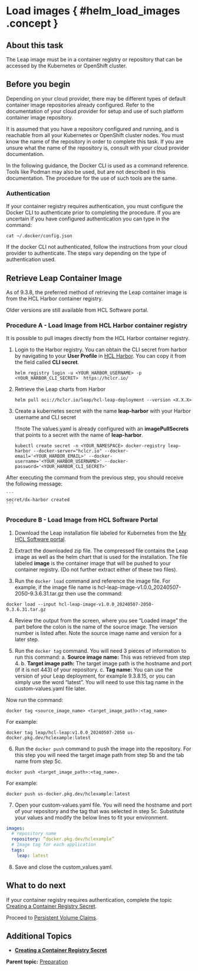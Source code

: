 # Load images { #helm_load_images .concept }

## About this task

The Leap image must be in a container registry or repository that can be accessed by the Kubernetes or OpenShift cluster. 

## Before you begin

Depending on your cloud provider, there may be different types of default container image repositories already configured. Refer to the documentation of your cloud provider for setup and use of such platform container image repository.

It is assumed that you have a repository configured and running, and is reachable from all your Kubernetes or OpenShift cluster nodes. You must know the name of the repository in order to complete this task. If you are unsure what the name of the repository is, consult with your cloud provider documentation.

In the following guidance, the Docker CLI is used as a command reference. Tools like Podman may also be used, but are not described in this documentation. The procedure for the use of such tools are the same.

### Authentication

If your container registry requires authentication, you must configure the Docker CLI to authenticate prior to completing the procedure. If you are uncertain if you have configured authentication you can type in the command:
```
cat ~/.docker/config.json
```

If the docker CLI not authenticated, follow the instructions from your cloud provider to authenticate. The steps vary depending on the type of authentication used.

## Retrieve Leap Container Image

As of 9.3.8, the preferred method of retrieving the Leap container image is from the HCL Harbor container registry.

Older versions are still available from HCL Software portal.

### Procedure A - Load Image from HCL Harbor container registry

It is possible to pull images directly from the HCL Harbor container registry.

1. Login to the Harbor registry. You can obtain the CLI secret from harbor by navigating to your **User Profile** in [HCL Harbor](https://hclcr.io/harbor/projects/96/repositories). You can copy it from the field called **CLI secret**.

    ```
    helm registry login -u <YOUR_HARBOR_USERNAME> -p <YOUR_HARBOR_CLI_SECRET>  https://hclcr.io/
    ```

2. Retrieve the Leap charts from Harbor

    ```
    helm pull oci://hclcr.io/leap/hcl-leap-deployment --version <X.X.X>
    ```

3. Create a kubernetes secret with the name **leap-harbor** with your Harbor username and CLI secret

    !!!note
      The values.yaml is already configured with an **imagePullSecrets** that points to a secret with the name of **leap-harbor**.

    ```
    kubectl create secret -n <YOUR_NAMESPACE> docker-registry leap-harbor --docker-server="hclcr.io" --docker-email='<YOUR_HARBOR_EMAIL>' --docker-username='<YOUR_HARBOR_USERNAME>' --docker-password='<YOUR_HARBOR_CLI_SECRET>'
    ```
  After executing the command from the previous step, you should receive the following message:

    ```
    secret/dx-harbor created
    ```


### Procedure B - Load Image from HCL Software Portal

1. Download the Leap installation file labeled for Kubernetes from the [My HCL Software portal](https://support.hcltechsw.com/csm?id=kb_article&sysparm_article=KB0109011). 

2. Extract the downloaded zip file. The compressed file contains the Leap image as well as the helm chart that is used for the installation. The file labeled **image** is the container image that will be pushed to your container registry. (Do not further extract either of these two files).

3. Run the ```docker load``` command and reference the image file. For example, if the image file name is hcl-leap-image-v1.0.0_20240507-2050-9.3.6.31.tar.gz then use the command:
  ```
  docker load --input hcl-leap-image-v1.0.0_20240507-2050-9.3.6.31.tar.gz
  ```

4. Review the output from the screen, where you see “Loaded image” the part before the colon is the name of the source image. The version number is listed after. Note the source image name and version for a later step.

5. Run the ```docker tag``` command. You will need 3 pieces of information to run this command:
  a. **Source image name:**  This was retrieved from step 4.
  b. **Target image path:** The target image path is the hostname and port (if it is not 443) of your repository.
  c. **Tag name:** You can use the version of your Leap deployment, for example 9.3.8.15, or you can simply use the word “latest”. You will need to use this tag name in the custom-values.yaml file later.


  Now run the command:
  ```
  docker tag <source_image_name> <target_image_path>:<tag_name>
  ```

  For example:
  ```
  docker tag leap/hcl-leap:v1.0.0_20240507-2050 us-docker.pkg.dev/hclexample:latest
  ```

6. Run the ```docker push``` command to push the image into the repository. For this step you will need the target image path from step 5b and the tab name from step 5c.
  ```
  docker push <target_image_path>:<tag_name>.
  ```

  For example:
  ```
  docker push us-docker.pkg.dev/hclexample:latest
  ```

7. Open your custom-values.yaml file.  You will need the hostname and port of your repository and the tag that was selected in step 5c. Substitute your values and modify the below lines to fit your environment.

  ```yaml
  images: 
    # repository name
    repository: “docker.pkg.dev/hclexample”
    # Image tag for each application 
    tags: 
      leap: latest
  ```

8. Save and close the custom_values.yaml.


## What to do next

If your container registry requires authentication, complete the topic [Creating a Container Registry Secret](helm_container_registry_secret.md).

Proceed to [Persistent Volume Claims](helm_persistent_volume.md).

## Additional Topics

-   **[Creating a Container Registry Secret](helm_container_registry_secret.md)**

**Parent topic:** [Preparation](helm_preparation.md)

